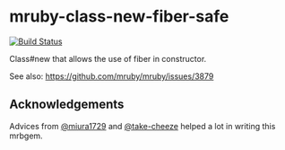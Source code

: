 mruby-class-new-fiber-safe
====

[![Build Status](https://travis-ci.org/kazuho/mruby-class-new-fiber-safe.svg?branch=master)](https://travis-ci.org/kazuho/mruby-class-new-fiber-safe)

Class#new that allows the use of fiber in constructor.

See also: https://github.com/mruby/mruby/issues/3879

Acknowledgements
----

Advices from [@miura1729](https://github.com/miura1729) and [@take-cheeze](https://github.com/take-cheeze) helped a lot in writing this mrbgem.
